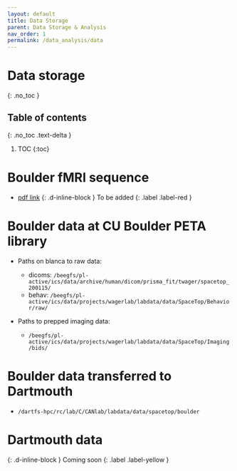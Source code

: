 ```yaml
---
layout: default
title: Data Storage
parent: Data Storage & Analysis
nav_order: 1
permalink: /data_analysis/data
---
```


# Data storage
{: .no_toc }

## Table of contents
{: .no_toc .text-delta }

1. TOC
{:toc}

# Boulder fMRI sequence
* [pdf link]()
{: .d-inline-block }
To be added
{: .label .label-red }

# Boulder data at CU Boulder PETA library
* Paths on blanca to raw data:
  * dicoms: ``/beegfs/pl-active/ics/data/archive/human/dicom/prisma_fit/twager/spacetop_200115/``
  * behav: ``/beegfs/pl-active/ics/data/projects/wagerlab/labdata/data/SpaceTop/Behavior/raw/``

* Paths to prepped imaging data:
  * ``/beegfs/pl-active/ics/data/projects/wagerlab/labdata/data/SpaceTop/Imaging/bids/``

# Boulder data transferred to Dartmouth
* `/dartfs-hpc/rc/lab/C/CANlab/labdata/data/spacetop/boulder`

# Dartmouth data
{: .d-inline-block }
Coming soon
{: .label .label-yellow }
